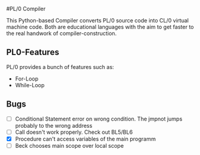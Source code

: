 #PL/0 Compiler

This Python-based Compiler converts PL/0 source code into CL/0 virtual machine code. Both are educational languages with the aim to get faster to the real handwork of compiler-construction.

## PL0-Features

PL/0 provides a bunch of features such as:
* For-Loop
* While-Loop



## Bugs

* [ ] Conditional Statement error on wrong condition. The jmpnot jumps probably to the wrong address
* [ ] Call doesn't work properly. Check out BL5/BL6
* [x] Procedure can't access variables of the main programm
* [ ] Beck chooses main scope over local scope